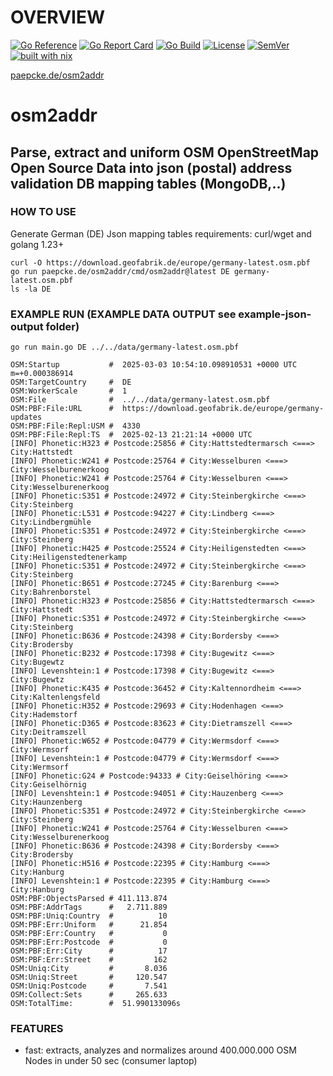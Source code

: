 # OVERVIEW 
[![Go Reference](https://pkg.go.dev/badge/paepcke.de/osm2addr.svg)](https://pkg.go.dev/paepcke.de/osm2addr) 
[![Go Report Card](https://goreportcard.com/badge/paepcke.de/osm2addr)](https://goreportcard.com/report/paepcke.de/osm2addr) 
[![Go Build](https://github.com/paepckehh/osm2addr/actions/workflows/golang.yml/badge.svg)](https://github.com/paepckehh/osm2addr/actions/workflows/golang.yml)
[![License](https://img.shields.io/github/license/paepckehh/osm2addr)](https://github.com/paepckehh/osm2addr/blob/master/LICENSE)
[![SemVer](https://img.shields.io/github/v/release/paepckehh/osm2addr)](https://github.com/paepckehh/osm2addr/releases/latest)
<br>[![built with nix](https://builtwithnix.org/badge.svg)](https://search.nixos.org/packages?channel=unstable&from=0&size=50&sort=relevance&type=packages&query=osm2addr)

[paepcke.de/osm2addr](https://paepcke.de/osm2addr/)


# osm2addr
## Parse, extract and uniform OSM OpenStreetMap Open Source Data into json (postal) address validation DB mapping tables (MongoDB,..)
### HOW TO USE
Generate German (DE) Json mapping tables
requirements: curl/wget and golang 1.23+ 

```Shell 
curl -O https://download.geofabrik.de/europe/germany-latest.osm.pbf
go run paepcke.de/osm2addr/cmd/osm2addr@latest DE germany-latest.osm.pbf
ls -la DE
```

### EXAMPLE RUN (EXAMPLE DATA OUTPUT see example-json-output folder)
```Shell
go run main.go DE ../../data/germany-latest.osm.pbf

OSM:Startup           #  2025-03-03 10:54:10.098910531 +0000 UTC m=+0.000386914
OSM:TargetCountry     #  DE
OSM:WorkerScale       #  1
OSM:File              #  ../../data/germany-latest.osm.pbf
OSM:PBF:File:URL      #  https://download.geofabrik.de/europe/germany-updates
OSM:PBF:File:Repl:USM #  4330
OSM:PBF:File:Repl:TS  #  2025-02-13 21:21:14 +0000 UTC
[INFO] Phonetic:H323 # Postcode:25856 # City:Hattstedtermarsch <===> City:Hattstedt
[INFO] Phonetic:W241 # Postcode:25764 # City:Wesselburen <===> City:Wesselburenerkoog
[INFO] Phonetic:W241 # Postcode:25764 # City:Wesselburen <===> City:Wesselburenerkoog
[INFO] Phonetic:S351 # Postcode:24972 # City:Steinbergkirche <===> City:Steinberg
[INFO] Phonetic:L531 # Postcode:94227 # City:Lindberg <===> City:Lindbergmühle
[INFO] Phonetic:S351 # Postcode:24972 # City:Steinbergkirche <===> City:Steinberg
[INFO] Phonetic:H425 # Postcode:25524 # City:Heiligenstedten <===> City:Heiligenstedtenerkamp
[INFO] Phonetic:S351 # Postcode:24972 # City:Steinbergkirche <===> City:Steinberg
[INFO] Phonetic:B651 # Postcode:27245 # City:Barenburg <===> City:Bahrenborstel
[INFO] Phonetic:H323 # Postcode:25856 # City:Hattstedtermarsch <===> City:Hattstedt
[INFO] Phonetic:S351 # Postcode:24972 # City:Steinbergkirche <===> City:Steinberg
[INFO] Phonetic:B636 # Postcode:24398 # City:Bordersby <===> City:Brodersby
[INFO] Phonetic:B232 # Postcode:17398 # City:Bugewitz <===> City:Bugewtz
[INFO] Levenshtein:1 # Postcode:17398 # City:Bugewitz <===> City:Bugewtz
[INFO] Phonetic:K435 # Postcode:36452 # City:Kaltennordheim <===> City:Kaltenlengsfeld
[INFO] Phonetic:H352 # Postcode:29693 # City:Hodenhagen <===> City:Hademstorf
[INFO] Phonetic:D365 # Postcode:83623 # City:Dietramszell <===> City:Deitramszell
[INFO] Phonetic:W652 # Postcode:04779 # City:Wermsdorf <===> City:Wermsorf
[INFO] Levenshtein:1 # Postcode:04779 # City:Wermsdorf <===> City:Wermsorf
[INFO] Phonetic:G24 # Postcode:94333 # City:Geiselhöring <===> City:Geiselhörnig
[INFO] Levenshtein:1 # Postcode:94051 # City:Hauzenberg <===> City:Haunzenberg
[INFO] Phonetic:S351 # Postcode:24972 # City:Steinbergkirche <===> City:Steinberg
[INFO] Phonetic:W241 # Postcode:25764 # City:Wesselburen <===> City:Wesselburenerkoog
[INFO] Phonetic:B636 # Postcode:24398 # City:Bordersby <===> City:Brodersby
[INFO] Phonetic:H516 # Postcode:22395 # City:Hamburg <===> City:Hanburg
[INFO] Levenshtein:1 # Postcode:22395 # City:Hamburg <===> City:Hanburg
OSM:PBF:ObjectsParsed # 411.113.874
OSM:PBF:AddrTags      #   2.711.889
OSM:PBF:Uniq:Country  #          10
OSM:PBF:Err:Uniform   #      21.854
OSM:PBF:Err:Country   #           0
OSM:PBF:Err:Postcode  #           0
OSM:PBF:Err:City      #          17
OSM:PBF:Err:Street    #         162
OSM:Uniq:City         #       8.036
OSM:Uniq:Street       #     120.547
OSM:Uniq:Postcode     #       7.541
OSM:Collect:Sets      #     265.633
OSM:TotalTime:        #  51.990133096s
```

### FEATURES
- fast: extracts, analyzes and normalizes around 400.000.000 OSM Nodes in under 50 sec (consumer laptop)
